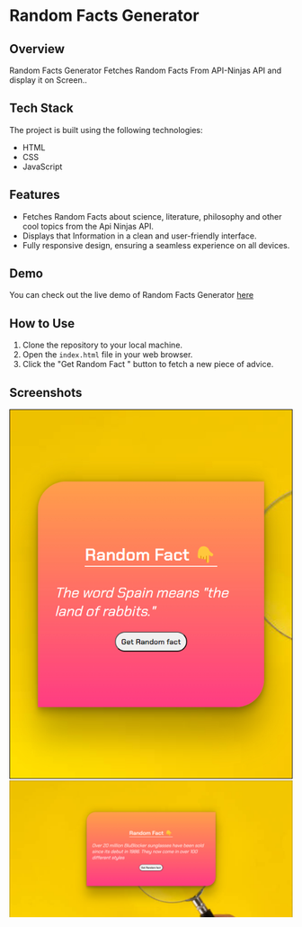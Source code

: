 
# Random Facts Generator

## Overview

Random Facts Generator Fetches Random Facts From API-Ninjas API and display it on Screen.. 

## Tech Stack

The project is built using the following technologies:

- HTML
- CSS
- JavaScript

## Features

- Fetches Random Facts about science, literature, philosophy and other cool topics from the Api Ninjas API.
- Displays that Information in a clean and user-friendly interface.
- Fully responsive design, ensuring a seamless experience on all devices.

## Demo

You can check out the live demo of Random Facts Generator  [here](https://random-facts-mayur.netlify.app/)

## How to Use

1. Clone the repository to your local machine.
2. Open the `index.html` file in your web browser.
3. Click the "Get Random Fact " button to fetch a new piece of advice.

## Screenshots

![Preview 1](https://github.com/mayurpatil77/Javascript-API-Projects/blob/main/Project%209%20-%20Random%20Facts%20Generator/Assets/preview%202.jpg?raw=true)
![Preview 2 ](https://github.com/mayurpatil77/Javascript-API-Projects/blob/main/Project%209%20-%20Random%20Facts%20Generator/Assets/preview%201.jpg?raw=true)

